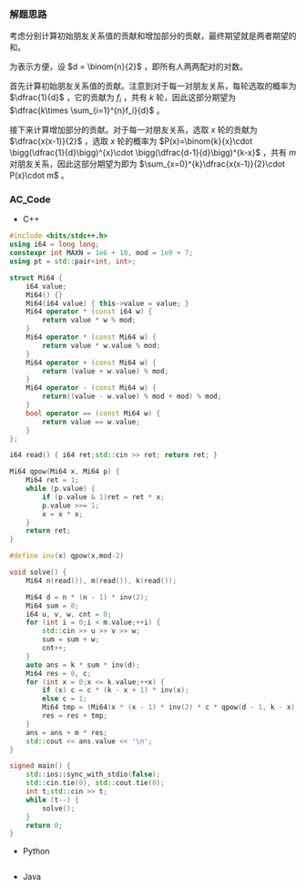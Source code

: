 ### 解题思路

考虑分别计算初始朋友关系值的贡献和增加部分的贡献，最终期望就是两者期望的和。

为表示方便，设 $d = \binom{n}{2}$ ，即所有人两两配对的对数。

首先计算初始朋友关系值的贡献。注意到对于每一对朋友关系，每轮选取的概率为 $\dfrac{1}{d}$ ，它的贡献为 $f_i$ ，共有 $k$ 轮，因此这部分期望为 $\dfrac{k\times \sum_{i=1}^{n}f_i}{d}$ 。

接下来计算增加部分的贡献。对于每一对朋友关系，选取 $x$ 轮的贡献为 $\dfrac{x(x-1)}{2}$ ，选取 $x$ 轮的概率为 $P(x)=\binom{k}{x}\cdot \bigg(\dfrac{1}{d}\bigg)^{x}\cdot \bigg(\dfrac{d-1}{d}\bigg)^{k-x}$ ，共有 $m$ 对朋友关系，因此这部分期望为即为 $\sum_{x=0}^{k}\dfrac{x(x-1)}{2}\cdot P(x)\cdot m$ 。

### AC_Code

- C++

```c++
#include <bits/stdc++.h>
using i64 = long long;
constexpr int MAXN = 1e6 + 10, mod = 1e9 + 7;
using pt = std::pair<int, int>;

struct Mi64 {
    i64 value;
    Mi64() {}
    Mi64(i64 value) { this->value = value; }
    Mi64 operator * (const i64 w) {
        return value * w % mod;
    }
    Mi64 operator * (const Mi64 w) {
        return value * w.value % mod;
    }
    Mi64 operator + (const Mi64 w) {
        return (value + w.value) % mod;
    }
    Mi64 operator - (const Mi64 w) {
        return((value - w.value) % mod + mod) % mod;
    }
    bool operator == (const Mi64 w) {
        return value == w.value;
    }
};

i64 read() { i64 ret;std::cin >> ret; return ret; }

Mi64 qpow(Mi64 x, Mi64 p) {
    Mi64 ret = 1;
    while (p.value) {
        if (p.value & 1)ret = ret * x;
        p.value >>= 1;
        x = x * x;
    }
    return ret;
}

#define inv(x) qpow(x,mod-2)

void solve() {
    Mi64 n(read()), m(read()), k(read());

    Mi64 d = n * (n - 1) * inv(2);
    Mi64 sum = 0;
    i64 u, v, w, cnt = 0;
    for (int i = 0;i < m.value;++i) {
        std::cin >> u >> v >> w;
        sum = sum + w;
        cnt++;
    }
    auto ans = k * sum * inv(d);
    Mi64 res = 0, c;
    for (int x = 0;x <= k.value;++x) {
        if (x) c = c * (k - x + 1) * inv(x);
        else c = 1;
        Mi64 tmp = (Mi64)x * (x - 1) * inv(2) * c * qpow(d - 1, k - x) * inv(qpow(d, k));
        res = res + tmp;
    }
    ans = ans + m * res;
    std::cout << ans.value << '\n';
}

signed main() {
    std::ios::sync_with_stdio(false);
    std::cin.tie(0), std::cout.tie(0);
    int t;std::cin >> t;
    while (t--) {
        solve();
    }
    return 0;
}
```

- Python

```python

```

- Java
```java

```

